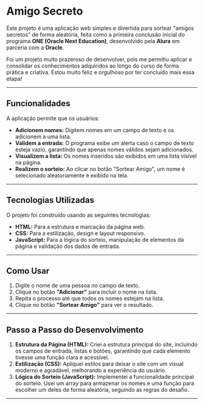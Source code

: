 # Amigo Secreto

Este projeto é uma aplicação web simples e divertida para sortear "amigos secretos" de forma aleatória, feita como a primeira conclusão inicial do programa **ONE (Oracle Next Education)**, desenvolvido pela **Alura** em parceria com a **Oracle**.

Foi um projeto muito prazeroso de desenvolver, pois me permitiu aplicar e consolidar os conhecimentos adquiridos ao longo do curso de forma prática e criativa. Estou muito feliz e orgulhoso por ter concluído mais essa etapa!

---

## Funcionalidades

A aplicação permite que os usuários:

* **Adicionem nomes:** Digitem nomes em um campo de texto e os adicionem a uma lista.
* **Validem a entrada:** O programa exibe um alerta caso o campo de texto esteja vazio, garantindo que apenas nomes válidos sejam adicionados.
* **Visualizem a lista:** Os nomes inseridos são exibidos em uma lista visível na página.
* **Realizem o sorteio:** Ao clicar no botão "Sortear Amigo", um nome é selecionado aleatoriamente e exibido na tela.

---

## Tecnologias Utilizadas

O projeto foi construído usando as seguintes tecnologias:

* **HTML:** Para a estrutura e marcação da página web.
* **CSS:** Para a estilização, design e layout responsivo.
* **JavaScript:** Para a lógica do sorteio, manipulação de elementos da página e validação dos dados de entrada.

---

## Como Usar

1.  Digite o nome de uma pessoa no campo de texto.
2.  Clique no botão **"Adicionar"** para incluir o nome na lista.
3.  Repita o processo até que todos os nomes estejam na lista.
4.  Clique no botão **"Sortear Amigo"** para ver o resultado.

---

## Passo a Passo do Desenvolvimento

1.  **Estrutura da Página (HTML):** Criei a estrutura principal do site, incluindo os campos de entrada, listas e botões, garantindo que cada elemento tivesse uma função clara e acessível.
2.  **Estilização (CSS):** Apliquei estilos para deixar o site com um visual moderno e agradável, melhorando a experiência do usuário.
3.  **Lógica do Sorteio (JavaScript):** Implementei a funcionalidade principal do sorteio. Usei um array para armazenar os nomes e uma função para escolher um deles de forma aleatória, seguindo as regras do desafio.

---
